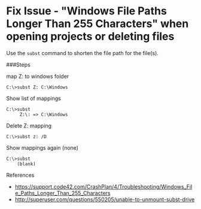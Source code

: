 # Fix Issue - "Windows File Paths Longer Than 255 Characters" when opening projects or deleting files 

Use the `subst` command to shorten the file path for the file(s). 

###Steps

map Z: to windows folder

	C:\>subst Z: C:\Windows

Show list of mappings

	C:\>subst
		 Z:\: => C:\Windows

Delete Z: mapping

	C:\>subst z: /D

Show mappings again (none)

	C:\>subst
	 	(blank)

References

- <https://support.code42.com/CrashPlan/4/Troubleshooting/Windows_File_Paths_Longer_Than_255_Characters>
- <http://superuser.com/questions/550205/unable-to-unmount-subst-drive>